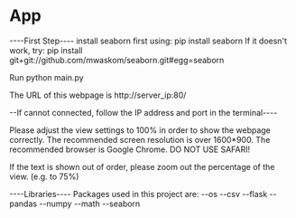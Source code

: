 # App
----First Step----
install seaborn first using:
	pip install seaborn
If it doesn't work, try:
	pip install git+git://github.com/mwaskom/seaborn.git#egg=seaborn


Run python main.py

The URL of this webpage is http://server_ip:80/

--If cannot connected, follow the IP address and port in the terminal----

Please adjust the view settings to 100% in order to show the webpage correctly.
The recommended screen resolution is over 1600*900.
The recommended browser is Google Chrome. DO NOT USE SAFARI!

If the text is shown out of order, please zoom out the percentage of the view. (e.g. to 75%) 



----Libraries----
Packages used in this project are:
--os
--csv
--flask
--pandas
--numpy
--math
--seaborn
